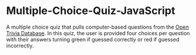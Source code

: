 # Multiple-Choice-Quiz-JavaScript

A multiple choice quiz that pulls computer-based questions from the [Open Trivia Database](https://opentdb.com/). In this quiz, the user is provided four choices per question with their answers turning green if guessed correctly or red if guessed incorrectly.
